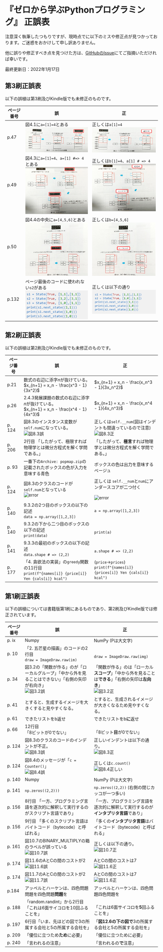 # 『ゼロから学ぶPythonプログラミング』 正誤表

<!-- 
pandocでHTMLを作成した後、tableのwidth指定を削除しなければならない(sedにより自動化されている)。
-->

注意深く執筆したつもりですが、現時点でに以下のミスや修正点が見つかっております。ご迷惑をおかけして申し訳ありません。

他に誤りや修正すべき点を見つけた方は、[GitHubのIssue](https://github.com/kaityo256/python_zero/issues)にてご指摘いただければ幸いです。

最終更新日：2022年1月17日

## 第3刷正誤表

以下の誤植は第3刷及びKindle版でも未修正のものです。

| ページ番号 | 誤 | 正 |
| ---  | --- | --- |
| p.47  | 図4.1に`a=[1]=4`とある<BR>![図4.1誤](fig/fig04_1_error.png) | 正しくは`a[1]=4` <BR>![図4.1正](fig/fig04_1_correct.png)|
| p.49  | 図4.3に`a=[1]=4`、`a=[1] #=> 4`とある<BR>![図4.3誤](fig/fig04_3_error.png) | 正しくは`b[1]=4`、`a[1] # => 4` <BR>![図4.3正](fig/fig04_3_correct.png)|
| p.50  | 図4.4の中央に`a=[4,5,6]`とある<BR>![図4.4誤](fig/fig04_4_error.png) | 正しくは`b=[4,5,6]` <BR>![図4.4正](fig/fig04_4_correct.png)|
| p.132 | ページ最後のコードに使われない`s2`がある<BR> ![p132誤](fig/p132_error.png) | 正しくは以下の通り<BR> ![p132正](fig/p132_correct.png)|

## 第2刷正誤表

以下の誤植は第2刷及びKindle版でも未修正のものです。

| ページ番号 | 誤 | 正 |
| ---  | --- | --- |
| p.21  | 数式の右辺に添字$n$が抜けている。<BR>$x_{n+1} = x_n - \frac{x^3 - 1}{3x^2}$ | $x_{n+1} = x_n - \frac{x_n^3 - 1}{3x_n^2}$ |
| p.26  | 2.4.3発展課題の数式の右辺に添字$n$が抜けている。<BR>$x_{n+1} = x_n - \frac{x^4 - 1}{4x^3}$ | $x_{n+1} = x_n - \frac{x_n^4 - 1}{4x_n^3}$ |
| p. 124| 図8.3のインスタンス変数が`self.num`になっている。 <br> ![図8.3誤](fig/fig08_3_error2.jpg)| 正しくは`self.__num`(図はインデントも間違っているので注意) <br> ![図8.3正](fig/fig08_3_correct2.jpg)|
| p. 206| 2行目 「したがって、極限すれば物理学とは微分方程式を解く学問である。」| 「したがって、**極言**すれば物理学とは微分方程式を解く学問である。」|
| p. 93 | 一番下の`Archive: popmap.zip`の記載されたボックスの色が入力を意味する青色 | ボックスの色は出力を意味するベージュ|
| p. 124| 図8.3のクラスのコードが`self.num`となっている<BR> ![error](fig/fig08_3_error2.png)|正しくは `self.__num`と`num`にアンダースコアが二つ付く<BR><BR> ![error](fig/fig08_3_correct2.png) |
| p. 140| 9.3.2の2つ目のボックスの以下の記述<BR> `data = np.array([1,2,3])` | `a = np.array([1,2,3])`|
| p. 140| 9.3.2の下から二つ目のボックスの以下の記述<BR> `print(data)` | <BR>`print(a)`|
| p. 141| 9.3.3の最初のボックスの以下の記述<BR>  `data.shape # => (2,2)` | <BR> `a.shape # => (2,2)`|
| p. 177| 「4. 貪欲法の実装」の`greedy`関数の11行目<BR>`print(f"{names[i]} {price[i]} Yen {cals[i]} kcal")` | (`price`→`prices`)<BR> `print(f"{names[i]} {prices[i]} Yen {cals[i]} kcal")`

## 第1刷正誤表

以下の誤植については書籍版第1刷にあるものであり、第2刷及びKindle版では修正されています。

| ページ番号 | 誤 | 正 |
| ---  | --- | --- |
| p. ix  | Numpy | NumPy (Pは大文字)|
| p. 10 | 「2. 五芒星の描画」のコードの2行目 <br>`draw = ImageDraw.raw(im)` | <br> `draw = ImageDraw.raw(img)`|
| p. 34 | 図3.2の「関数が作る」のが「ローカルグループ」「中から外を見ることはできない」「右側の矢印が右向き」<BR> ![図3.2誤](fig/fig03_2_error.jpg)|「関数が作る」のは「ローカル**スコープ**」「中から外を見ることは**できる**」「右側の矢印は**左向き**」<BR>![図3.2正](fig/fig03_2_correct.jpg)|
| p. 41 |とすると、生成するイメージを大きくすると見やすくなる。| とすると、生成されるイメージが大きくなるため見やすくなる。|
| p. 61 | できたリストをb返せ | できたリストをb**に**返せ|
| p. 66 | 12行目 <br>「8ビットが0でない」 | <br>「8ビット**目**が0でない」 |
| p. 124| 図8.3のクラスのコードのインデントが不正。 <br> ![図8.3誤](fig/fig08_3_error.jpg)| 正しいインデントは以下の通り。<br> ![図8.3正](fig/fig08_3_correct.jpg)|
| p. 124| 図8.4のメッセージが「`c = Counter()`」 <br> ![図8.4誤](fig/fig08_4_error.jpg)| 正しくは`c.count()` <br> ![図8.4正しい](fig/fig08_4_correct.jpg)|
| p. 140  | Numpy | NumPy (Pは大文字)|
| p. 141  | `np.zeros((2,2)))` | `np.zeros((2,2))` (右側の閉じカッコが一つ多い)|
| p. 156| 8行目 「一方、プログラミング言語を逐次的に解釈して実行するのがスクリプト言語であり」|「一方、プログラミング言語を逐次的に解釈して実行するのが**インタプリタ言語**であり」|
| p. 156 | 9行目 「多くのスクリプト言語はバイトコード（bytecode）と呼ばれる」 | 「多くの**インタプリタ言語**はバイトコード（bytecode）と呼ばれる」|
| p. 161| 図10.7のBINARY_MULTIPLYの箱のラベルが誤っている<br> ![図10.7誤](fig/fig10_7_error.jpg) | 正しくは以下の通り。<br> ![図10.7正](fig/fig10_7_correct.jpg) |
| p. 174| 図11.6のAとCの間のコストが2 ![図11.6誤](fig/fig11_6_error.jpg) |AとCの間のコストは7 ![図11.6正](fig/fig11_6_correct.jpg)  |
| p. 174| 図11.7のAとCの間のコストが2 ![図11.7誤](fig/fig11_7_error.jpg) |AとCの間のコストは7 ![図11.6正](fig/fig11_7_correct.jpg)  |
| p.184 | アッペルとハーケンは、四色問題問題を四色問題**問題**を | アッペルとハーケンは、四色問題四色問題を  |
| p. 188| 「random.randint」から2行目<br>「これは6面サイコロを10回ふることを」| <br>「これは6面サイコロを**5**回ふることを」|
| p. 197 | 6行目「いま、先ほどの図で3の所属する会社と5の所属する会社を」|「**図12.6の下の図で**3の所属する会社と5の所属する会社を」 |
| p. 209| 「優位に立つため**ため**に必要」 | 「優位に立つために必要」|
| p. 240| 「言われるの注意」 | 「言われるの**で**注意」|
